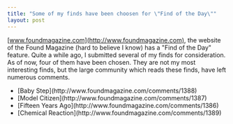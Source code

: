 ```yaml
---
title: "Some of my finds have been choosen for \"Find of the Day\""
layout: post
---
```


[www.foundmagazine.com](http://www.foundmagazine.com), the website of the Found Magazine (hard to believe I know) has a "Find of the Day" feature. Quite a while ago, I submitted several of my finds for consideration. As of now, four of them have been chosen. They are not my most interesting finds, but the large community which reads these finds, have left numerous comments.
<ul>
	<li>[Baby Step](http://www.foundmagazine.com/comments/1388)</li>
	<li>[Model Citizen](http://www.foundmagazine.com/comments/1387)</li>
	<li>[Fifteen Years Ago](http://www.foundmagazine.com/comments/1386)</li>
	<li>[Chemical Reaction](http://www.foundmagazine.com/comments/1389)</li>
</ul>
